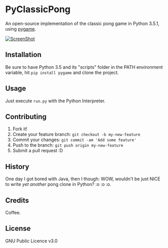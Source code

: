 

# PyClassicPong

An open-source implementation of the classic pong game in Python 3.5.1, using [pygame](http://www.pygame.org/lofi.html).

[![ScreenShot](https://raw.github.com/GabLeRoux/WebMole/master/ressources/WebMole_Youtube_Video.png)](https://www.youtube.com/watch?v=_urFFuwfT3Q)

## Installation

Be sure to have Python 3.5 and its "scripts" folder in the PATH environment variable, hit `pip install pygame` and clone the project.

## Usage

Just execute `run.py` with the Python Interpreter.

## Contributing

1. Fork it!
2. Create your feature branch: `git checkout -b my-new-feature`
3. Commit your changes: `git commit -am 'Add some feature'`
4. Push to the branch: `git push origin my-new-feature`
5. Submit a pull request :D

## History

One day I got bored with Java, then I though: WOW, wouldn't be just NICE to write *yet another* pong clone in Python? :o :o :o.

## Credits

Coffee.

## License

GNU Public Licence v3.0
